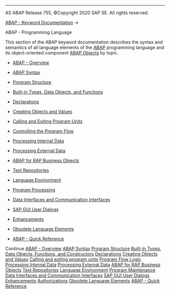   

* * *

AS ABAP Release 755, ©Copyright 2020 SAP SE. All rights reserved.

[ABAP - Keyword Documentation](https://help.sap.com/doc/abapdocu_755_index_htm/7.55/en-US/abenabap.htm) → 

ABAP - Programming Language

This section of the ABAP keyword documentation describes the syntax and semantics of all language elements of the [ABAP](https://help.sap.com/doc/abapdocu_755_index_htm/7.55/en-US/abenabap_glosry.htm "Glossary Entry") programming language and its object-oriented component [ABAP Objects](https://help.sap.com/doc/abapdocu_755_index_htm/7.55/en-US/abenabap_objects_glosry.htm "Glossary Entry") by topic.

-   [ABAP - Overview](https://help.sap.com/doc/abapdocu_755_index_htm/7.55/en-US/abenabap_oview.htm)

-   [ABAP Syntax](https://help.sap.com/doc/abapdocu_755_index_htm/7.55/en-US/abenabap_syntax.htm)

-   [Program Structure](https://help.sap.com/doc/abapdocu_755_index_htm/7.55/en-US/abenabap_program_layout.htm)

-   [Built-in Types, Data Objects, and Functions](https://help.sap.com/doc/abapdocu_755_index_htm/7.55/en-US/abenbuilt_in.htm)

-   [Declarations](https://help.sap.com/doc/abapdocu_755_index_htm/7.55/en-US/abendeclarations.htm)

-   [Creating Objects and Values](https://help.sap.com/doc/abapdocu_755_index_htm/7.55/en-US/abencreate_objects.htm)

-   [Calling and Exiting Program Units](https://help.sap.com/doc/abapdocu_755_index_htm/7.55/en-US/abenabap_execution.htm)

-   [Controlling the Program Flow](https://help.sap.com/doc/abapdocu_755_index_htm/7.55/en-US/abenabap_flow_logic.htm)

-   [Processing Internal Data](https://help.sap.com/doc/abapdocu_755_index_htm/7.55/en-US/abenabap_data_working.htm)

-   [Processing External Data](https://help.sap.com/doc/abapdocu_755_index_htm/7.55/en-US/abenabap_language_external_data.htm)

-   [ABAP for RAP Business Objects](https://help.sap.com/doc/abapdocu_755_index_htm/7.55/en-US/abenabap_business_objects.htm)

-   [Text Repositories](https://help.sap.com/doc/abapdocu_755_index_htm/7.55/en-US/abenabap_texts.htm)

-   [Language Environment](https://help.sap.com/doc/abapdocu_755_index_htm/7.55/en-US/abenlanguage.htm)

-   [Program Processing](https://help.sap.com/doc/abapdocu_755_index_htm/7.55/en-US/abenprogram_editing.htm)

-   [Data Interfaces and Communication Interfaces](https://help.sap.com/doc/abapdocu_755_index_htm/7.55/en-US/abenabap_data_communication.htm)

-   [SAP GUI User Dialogs](https://help.sap.com/doc/abapdocu_755_index_htm/7.55/en-US/abenabap_screens.htm)

-   [Enhancements](https://help.sap.com/doc/abapdocu_755_index_htm/7.55/en-US/abenenhancement_framework.htm)

-   [Obsolete Language Elements](https://help.sap.com/doc/abapdocu_755_index_htm/7.55/en-US/abenabap_obsolete.htm)

-   [ABAP - Quick Reference](https://help.sap.com/doc/abapdocu_755_index_htm/7.55/en-US/abenabap_shortref.htm)

Continue
[ABAP - Overview](https://help.sap.com/doc/abapdocu_755_index_htm/7.55/en-US/abenabap_oview.htm)
[ABAP Syntax](https://help.sap.com/doc/abapdocu_755_index_htm/7.55/en-US/abenabap_syntax.htm)
[Program Structure](https://help.sap.com/doc/abapdocu_755_index_htm/7.55/en-US/abenabap_program_layout.htm)
[Built-In Types, Data Objects, Functions, and Constructors](https://help.sap.com/doc/abapdocu_755_index_htm/7.55/en-US/abenbuilt_in.htm)
[Declarations](https://help.sap.com/doc/abapdocu_755_index_htm/7.55/en-US/abendeclarations.htm)
[Creating Objects and Values](https://help.sap.com/doc/abapdocu_755_index_htm/7.55/en-US/abencreate_objects.htm)
[Calling and exiting program units](https://help.sap.com/doc/abapdocu_755_index_htm/7.55/en-US/abenabap_execution.htm)
[Program Flow Logic](https://help.sap.com/doc/abapdocu_755_index_htm/7.55/en-US/abenabap_flow_logic.htm)
[Processing Internal Data](https://help.sap.com/doc/abapdocu_755_index_htm/7.55/en-US/abenabap_data_working.htm)
[Processing External Data](https://help.sap.com/doc/abapdocu_755_index_htm/7.55/en-US/abenabap_language_external_data.htm)
[ABAP for RAP Business Objects](https://help.sap.com/doc/abapdocu_755_index_htm/7.55/en-US/abenabap_business_objects.htm)
[Text Repositories](https://help.sap.com/doc/abapdocu_755_index_htm/7.55/en-US/abenabap_texts.htm)
[Language Environment](https://help.sap.com/doc/abapdocu_755_index_htm/7.55/en-US/abenlanguage.htm)
[Program Maintenance](https://help.sap.com/doc/abapdocu_755_index_htm/7.55/en-US/abenprogram_editing.htm)
[Data Interfaces and Communication Interfaces](https://help.sap.com/doc/abapdocu_755_index_htm/7.55/en-US/abenabap_data_communication.htm)
[SAP GUI User Dialogs](https://help.sap.com/doc/abapdocu_755_index_htm/7.55/en-US/abenabap_screens.htm)
[Enhancements](https://help.sap.com/doc/abapdocu_755_index_htm/7.55/en-US/abenenhancement_framework.htm)
[Authorizations](https://help.sap.com/doc/abapdocu_755_index_htm/7.55/en-US/abenbc_authority_check.htm)
[Obsolete Language Elements](https://help.sap.com/doc/abapdocu_755_index_htm/7.55/en-US/abenabap_obsolete.htm)
[ABAP - Quick Reference](https://help.sap.com/doc/abapdocu_755_index_htm/7.55/en-US/abenabap_shortref.htm)